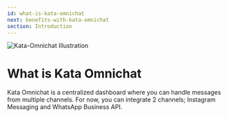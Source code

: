 ```yaml
---
id: what-is-kata-omnichat
next: benefits-with-kata-omnichat
section: Introduction
---
```


<img className="borderless" src="/assets/images/products/kata-omnichat/image0.webp" alt="Kata-Omnichat Illustration" />

# What is Kata Omnichat

Kata Omnichat is a centralized dashboard where you can handle messages from multiple channels. For now, you can integrate 2 channels; Instagram Messaging and WhatsApp Business API.
